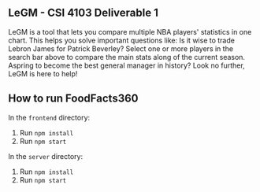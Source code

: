 
## LeGM - CSI 4103 Deliverable 1

LeGM is a tool that lets you compare multiple NBA players' statistics in one chart. This helps you solve important questions like: Is it wise to trade Lebron James for Patrick Beverley? Select one or more players in the search bar above to compare the main stats along of the current season. Aspring to become the best general manager in history? Look no further, LeGM is here to help!

## How to run FoodFacts360

In the `frontend` directory:
1. Run `npm install`
2. Run `npm start`

In the `server` directory:
1. Run `npm install`
2. Run `npm start`
